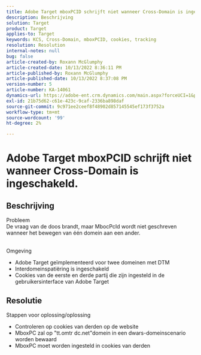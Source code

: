 ```yaml
---
title: Adobe Target mboxPCID schrijft niet wanneer Cross-Domain is ingeschakeld.
description: Beschrijving
solution: Target
product: Target
applies-to: Target
keywords: KCS, Cross-Domain, mboxPCID, cookies, tracking
resolution: Resolution
internal-notes: null
bug: false
article-created-by: Roxann McGlumphy
article-created-date: 10/13/2022 8:36:11 PM
article-published-by: Roxann McGlumphy
article-published-date: 10/13/2022 8:37:08 PM
version-number: 5
article-number: KA-14061
dynamics-url: https://adobe-ent.crm.dynamics.com/main.aspx?forceUCI=1&pagetype=entityrecord&etn=knowledgearticle&id=3513a2ab-364b-ed11-bba1-000d3a3064b8
exl-id: 21b75d62-c61e-423c-9caf-2336ba898daf
source-git-commit: 9c971ee2ceef8f48902d857145545ef173f3752a
workflow-type: tm+mt
source-wordcount: '99'
ht-degree: 2%

---
```


# Adobe Target mboxPCID schrijft niet wanneer Cross-Domain is ingeschakeld.

## Beschrijving

Probleem<br>
De vraag van de doos brandt, maar MbocPcId wordt niet geschreven wanneer het bewegen van één domein aan een ander.


<br>Omgeving<br>
- Adobe Target geïmplementeerd voor twee domeinen met DTM
- Interdomeinspatiëring is ingeschakeld
- Cookies van de eerste en derde partij die zijn ingesteld in de gebruikersinterface van Adobe Target



## Resolutie

Stappen voor oplossing/oplossing
- Controleren op cookies van derden op de website
- MboxPC zal op &quot;tt.omtr dc.net&quot;domein in een dwars-domeinscenario worden bewaard
- MboxPC moet worden ingesteld in cookies van derden
